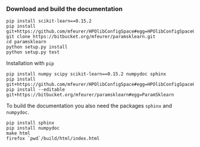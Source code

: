 ### Download and build the documentation ###

    pip install scikit-learn==0.15.2
    pip install git+https://github.com/mfeurer/HPOlibConfigSpace#egg=HPOlibConfigSpace0.1dev
    git clone https://bitbucket.org/mfeurer/paramsklearn.git
    cd paramsklearn
    python setup.py install
    python setup.py test

Installation with `pip`

    pip install numpy scipy scikit-learn==0.15.2 numpydoc sphinx
    pip install git+https://github.com/mfeurer/HPOlibConfigSpace#egg=HPOlibConfigSpace0.1dev
    pip install --editable git+https://bitbucket.org/mfeurer/paramsklearn#egg=ParamSklearn

To build the documentation you also need the packages `sphinx` and `numpydoc`.

    pip install sphinx
    pip install numpydoc
    make html
    firefox `pwd`/build/html/index.html